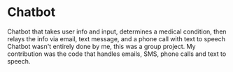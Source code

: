# Chatbot
Chatbot that takes user info and input, determines a medical condition, then relays the info via email, text message, and a phone call with text to speech
Chatbot wasn't entirely done by me, this was a group project. My contribution was the code that handles emails, SMS, phone calls and text to speech.
